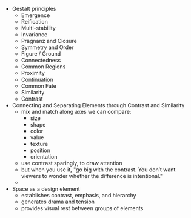 


* Gestalt principles <!-- The whole is other than the sum of its parts -->
   - Emergence <!-- we see the whole first -->
   - Reification <!-- we fill in the gaps -->
   - Multi-stability <!-- we avoid uncertainty -->
   - Invariance <!-- we recognize sameness under difference -->
   - Prägnanz and Closure <!-- we seek simplicity -->
   - Symmetry and Order <!-- symmetry takes precedence over proximity -->
   - Figure / Ground <!-- stable or unstable -->
   - Connectedness <!-- stronger relationship than similarity or proximity -->
   - Common Regions <!-- show a connection with enclosure or background shifts -->
   - Proximity <!-- whitespace forms a separation -->
   - Continuation <!-- once on a path, eyes will continue that motion -->
   - Common Fate <!-- what moves together belongs together -->
   - Similarity <!-- color > shape -->
   - Contrast <!-- creates a focal point -->
* Connecting and Separating Elements through Contrast and Similarity <!--  -->
    - mix and match along axes we can compare:
        - size
        - shape
        - color
        - value
        - texture
        - position
        - orientation
    - use contrast sparingly, to draw attention
    - but when you use it, "go big with the contrast. You don’t want viewers to wonder whether the difference is intentional."
    - 
* Space as a design element
    - establishes contrast, emphasis, and hierarchy
    - generates drama and tension
    - provides visual rest between groups of elements


